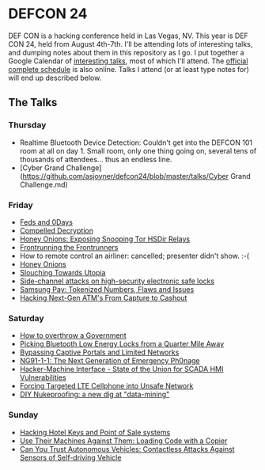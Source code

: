 # DEFCON 24

DEF CON is a hacking conference held in Las Vegas, NV.  This year is DEF CON 24, held from August 4th-7th.  I'll be attending lots of interesting talks, and dumping notes about them in this repository as I go.  I put together a Google Calendar of [interesting talks](https://calendar.google.com/calendar/embed?src=joyner.ws_f8gv1f22fi6plfbkgsms4i8470%40group.calendar.google.com&ctz=America/Los_Angeles), most of which I'll attend.  The [official complete schedule](https://www.defcon.org/html/defcon-24/dc-24-schedule.html) is also online.  Talks I attend (or at least type notes for) will end up described below.

## The Talks
### Thursday
* Realtime Bluetooth Device Detection: Couldn't get into the DEFCON 101 room at all on day 1.  Small room, only one thing going on, several tens of thousands of attendees... thus an endless line.
* [Cyber Grand Challenge](https://github.com/asjoyner/defcon24/blob/master/talks/Cyber Grand Challenge.md)

### Friday
* [Feds and 0Days](https://github.com/asjoyner/defcon24/blob/master/talks/FedsAnd0Days.md)
* [Compelled Decryption](https://github.com/asjoyner/defcon24/blob/master/talks/CompelledDecryption.md)
* [Honey Onions: Exposing Snooping Tor HSDir Relays](https://github.com/asjoyner/defcon24/blob/master/talks/HoneyOnions.md)
* [Frontrunning the Frontrunners](https://github.com/asjoyner/defcon24/blob/master/talks/FrontRunners.md)
* How to remote control an airliner: cancelled; presenter didn't show.  :-(
* [Honey Onions](https://github.com/asjoyner/defcon24/blob/master/talks/HoneyOnions.md)
* [Slouching Towards Utopia](https://github.com/asjoyner/defcon24/blob/master/talks/SlouchingTowardsUtpoia.md)
* [Side-channel attacks on high-security electronic safe locks](https://github.com/asjoyner/defcon24/blob/master/talks/Side-Channel-Locks.md)
* [Samsung Pay: Tokenized Numbers, Flaws and Issues](https://github.com/asjoyner/defcon24/blob/master/talks/Side-Channel-Locks.md)
* [Hacking Next-Gen ATM's From Capture to Cashout](https://github.com/asjoyner/defcon24/blob/master/talks/HackingATMs.md)


### Saturday
* [How to overthrow a Government](https://github.com/asjoyner/defcon24/blob/master/talks/OverthrowGovernment.md)
* [Picking Bluetooth Low Energy Locks from a Quarter Mile Away](https://github.com/asjoyner/defcon24/blob/master/talks/PickingBluetoothLowEnergyLocks.md)
* [Bypassing Captive Portals and Limited Networks](https://github.com/asjoyner/defcon24/blob/master/talks/BypassingCaptivePortals.md)
* [NG91-1-1: The Next Generation of Emergency Ph0nage](https://github.com/asjoyner/defcon24/blob/master/talks/NG911.md)
* [Hacker-Machine Interface - State of the Union for SCADA HMI Vulnerabilities](https://github.com/asjoyner/defcon24/blob/master/talks/SCADA-HMI.md)
* [Forcing Targeted LTE Cellphone into Unsafe Network](https://github.com/asjoyner/defcon24/blob/master/talks/LteRedirection.md)
* [DIY Nukeproofing: a new dig at "data-mining"](https://github.com/asjoyner/defcon24/blob/master/talks/DiyNukeproofing.md)

### Sunday
* [Hacking Hotel Keys and Point of Sale systems](https://github.com/asjoyner/defcon24/blob/master/talks/HackingHotelKeys.md)
* [Use Their Machines Against Them: Loading Code with a Copier](https://github.com/asjoyner/defcon24/blob/master/talks/LoadingCodeFromCopier.md)
* [Can You Trust Autonomous Vehicles: Contactless Attacks Against Sensors of Self-driving Vehicle](https://github.com/asjoyner/defcon24/blob/master/talks/ContactlessAttacksAgainstAutonomousVehicles.md)
